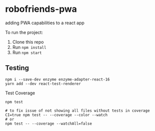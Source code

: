 # robofriends-pwa

adding PWA capabilities to a react app

To run the project:

1. Clone this repo
2. Run `npm install`
3. Run `npm start`

## Testing

```shell
npm i --save-dev enzyme enzyme-adapter-react-16
yarn add --dev react-test-renderer

```

Test Coverage

```shell
npm test

# to fix issue of not showing all files without tests in coverage
CI=true npm test -- --coverage --color --watch
# or
npm test -- --coverage --watchAll=false
```
